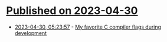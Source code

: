 # [Published on 2023-04-30](index.md)

* [2023-04-30, 05:23:57](https://lobste.rs/s/9bl88u/my_favorite_c_compiler_flags_during) - [My favorite C compiler flags during development](https://nullprogram.com/blog/2023/04/29/)
